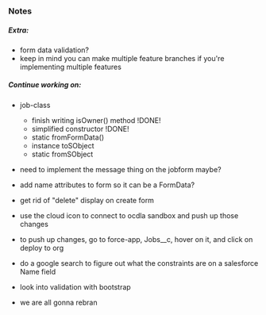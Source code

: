 ### Notes
##### Extra:
* form data validation?
* keep in mind you can make multiple feature branches if you're implementing multiple features


##### Continue working on:
* job-class 
    * finish writing isOwner() method !DONE!
    * simplified constructor !DONE!
    * static fromFormData()
    * instance toSObject
    * static fromSObject
* need to implement the message thing on the jobform maybe?
* add name attributes to form so it can be a FormData?
* get rid of "delete" display on create form

* use the cloud icon to connect to ocdla sandbox and push up those changes
* to push up changes, go to force-app, Jobs__c, hover on it, and click on deploy to org
* do a google search to figure out what the constraints are on a salesforce Name field
* look into validation with bootstrap
* we are all gonna rebran